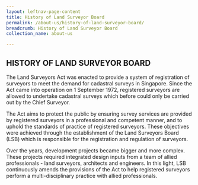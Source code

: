 ```yaml
---
layout: leftnav-page-content
title: History of Land Surveyor Board 
permalink: /about-us/history-of-land-surveyor-board/
breadcrumb: History of Land Surveyor Board 
collection_name: about-us

---
```


HISTORY OF LAND SURVEYOR BOARD
---
The Land Surveyors Act was enacted to provide a system of registration of surveyors to meet the demand for cadastral surveys in Singapore. Since the Act came into operation on 1 September 1972, registered surveyors are allowed to undertake cadastral surveys which before could only be carried out by the Chief Surveyor.

The Act aims to protect the public by ensuring survey services are provided by registered surveyors in a professional and competent manner, and to uphold the standards of practice of registered surveyors. These objectives were achieved through the establishment of the Land Surveyors Board (LSB) which is responsible for the registration and regulation of surveyors. 

Over the years, development projects became bigger and more complex. These projects required integrated design inputs from a team of allied professionals - land surveyors, architects and engineers. In this light, LSB continuously amends the provisions of the Act to help registered surveyors perform a multi-disciplinary practice with allied professionals.
